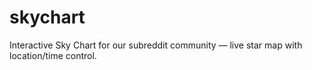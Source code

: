 # skychart
Interactive Sky Chart for our subreddit community — live star map with location/time control.
